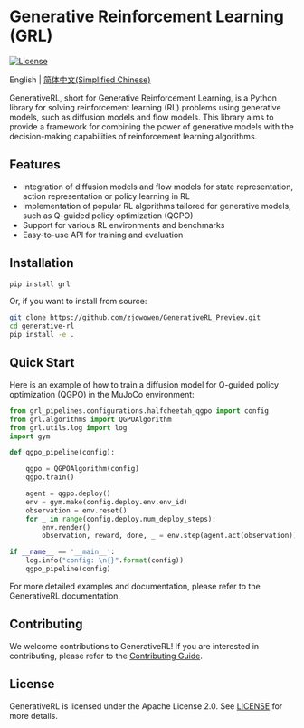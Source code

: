 # Generative Reinforcement Learning (GRL)
    
[![License](https://img.shields.io/badge/License-Apache%202.0-blue.svg)](https://opensource.org/licenses/Apache-2.0)

English | [简体中文(Simplified Chinese)](https://github.com/zjowowen/GenerativeRL_Preview/blob/main/README.zh.md)

GenerativeRL, short for Generative Reinforcement Learning, is a Python library for solving reinforcement learning (RL) problems using generative models, such as diffusion models and flow models. This library aims to provide a framework for combining the power of generative models with the decision-making capabilities of reinforcement learning algorithms.

## Features

- Integration of diffusion models and flow models for state representation, action representation or policy learning in RL
- Implementation of popular RL algorithms tailored for generative models, such as Q-guided policy optimization (QGPO)
- Support for various RL environments and benchmarks
- Easy-to-use API for training and evaluation

## Installation

```bash
pip install grl
```

Or, if you want to install from source:

```bash
git clone https://github.com/zjowowen/GenerativeRL_Preview.git
cd generative-rl
pip install -e .
```

## Quick Start

Here is an example of how to train a diffusion model for Q-guided policy optimization (QGPO) in the MuJoCo environment:

```python
from grl_pipelines.configurations.halfcheetah_qgpo import config
from grl.algorithms import QGPOAlgorithm
from grl.utils.log import log
import gym

def qgpo_pipeline(config):

    qgpo = QGPOAlgorithm(config)
    qgpo.train()

    agent = qgpo.deploy()
    env = gym.make(config.deploy.env.env_id)
    observation = env.reset()
    for _ in range(config.deploy.num_deploy_steps):
        env.render()
        observation, reward, done, _ = env.step(agent.act(observation))

if __name__ == '__main__':
    log.info("config: \n{}".format(config))
    qgpo_pipeline(config)
```

For more detailed examples and documentation, please refer to the GenerativeRL documentation.

## Contributing

We welcome contributions to GenerativeRL! If you are interested in contributing, please refer to the [Contributing Guide](CONTRIBUTING.md).

## License

GenerativeRL is licensed under the Apache License 2.0. See [LICENSE](LICENSE) for more details.
